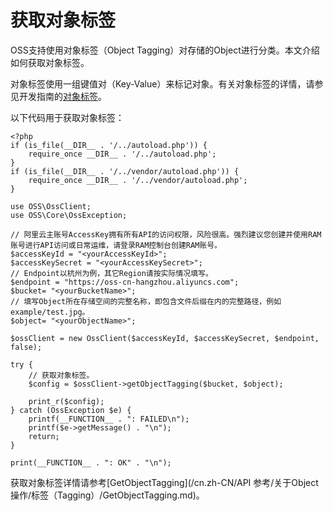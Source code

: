 # 获取对象标签

OSS支持使用对象标签（Object Tagging）对存储的Object进行分类。本文介绍如何获取对象标签。

对象标签使用一组键值对（Key-Value）来标记对象。有关对象标签的详情，请参见开发指南的[对象标签](/cn.zh-CN/开发指南/对象/文件（Object）/管理文件/对象标签.md)。

以下代码用于获取对象标签：

```
<?php
if (is_file(__DIR__ . '/../autoload.php')) {
    require_once __DIR__ . '/../autoload.php';
}
if (is_file(__DIR__ . '/../vendor/autoload.php')) {
    require_once __DIR__ . '/../vendor/autoload.php';
}

use OSS\OssClient;
use OSS\Core\OssException;

// 阿里云主账号AccessKey拥有所有API的访问权限，风险很高。强烈建议您创建并使用RAM账号进行API访问或日常运维，请登录RAM控制台创建RAM账号。
$accessKeyId = "<yourAccessKeyId>";
$accessKeySecret = "<yourAccessKeySecret>";
// Endpoint以杭州为例，其它Region请按实际情况填写。
$endpoint = "https://oss-cn-hangzhou.aliyuncs.com";
$bucket= "<yourBucketName>";
// 填写Object所在存储空间的完整名称，即包含文件后缀在内的完整路径，例如example/test.jpg。
$object= "<yourObjectName>";

$ossClient = new OssClient($accessKeyId, $accessKeySecret, $endpoint, false);

try {
    // 获取对象标签。
    $config = $ossClient->getObjectTagging($bucket, $object);

    print_r($config);
} catch (OssException $e) {
    printf(__FUNCTION__ . ": FAILED\n");
    printf($e->getMessage() . "\n");
    return;
}

print(__FUNCTION__ . ": OK" . "\n");
```

获取对象标签详情请参考[GetObjectTagging](/cn.zh-CN/API 参考/关于Object操作/标签（Tagging）/GetObjectTagging.md)。

